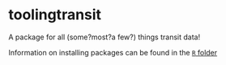 # toolingtransit

A package for all (some?most?a few?) things transit data! 

Information on installing packages can be found in the [`R` folder](https://github.com/sophspilio/toolingtransit/tree/main/R#step-1-installation) 
